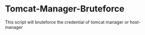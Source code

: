 # Tomcat-Manager-Bruteforce
This script will bruteforce the credential of tomcat manager or host-manager
